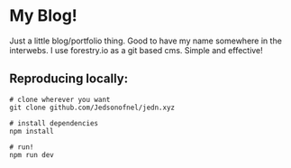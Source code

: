 # My Blog!

Just a little blog/portfolio thing.  Good to have my name somewhere in the
interwebs.  I use forestry.io as a git based cms.  Simple and effective!

## Reproducing locally:

```
# clone wherever you want
git clone github.com/Jedsonofnel/jedn.xyz

# install dependencies
npm install

# run!
npm run dev
```
